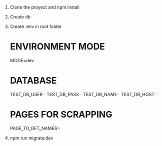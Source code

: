 1) Clone the proyect and  npm install 
2) Create db 
3) Create .env in  root folder
    # ENVIRONMENT MODE
    MODE=dev

    # DATABASE
    TEST_DB_USER=
    TEST_DB_PASS=
    TEST_DB_NAME=
    TEST_DB_HOST=

    # PAGES FOR SCRAPPING
    PAGE_TO_GET_NAMES=
    
4) npm run migrate:dev